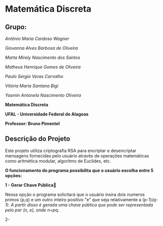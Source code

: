 # Matemática Discreta

## Grupo:

*Antônio Maria Cardoso Wagner*

*Giovanna Alves Barbosa de Oliveira*

*Marta Mirely Nascimento dos Santos*

*Matheus Henrique Gomes de Oliveira*

*Paulo Sérgio Veras Carvalho*

*Vitória Maria Santana Bigi*

*Yasmin Antonela Nascimento Oliveira*


**Matemática Discreta**

**UFAL - Universidade Federal de Alagoas**

**Professor: Bruno Pimentel**

## Descrição do Projeto  

Este projeto utiliza criptografia RSA para encriptar e desencriptar mensagens fornecidas pelo usuário através de operações matemáticas como aritmética modular, algoritmo de Euclides, etc. 

**O funcionamento do programa possibilita que o usuário escolha entre 5 opções:**

**1 - Gerar Chave Pública🔑**

Nessa opção o programa solicitará que o usuário insira dois numeros primos (p,q) e um outro inteiro positivo "e" que seja relativamente a (p-1)*(q-1). A partir disso é gerada uma chave pública que pode ser representada pelo par (n, e), onde n=p*q.

2-

